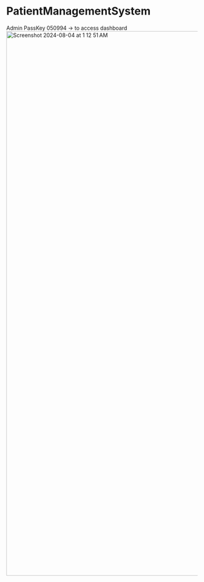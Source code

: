 # PatientManagementSystem
Admin PassKey 050994 -> to access dashboard
<img width="1437" alt="Screenshot 2024-08-04 at 1 12 51 AM" src="https://github.com/user-attachments/assets/77743c60-c72a-4262-89aa-e305814d2bab">
